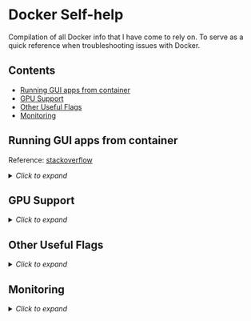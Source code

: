 # Docker Self-help
Compilation of all Docker info that I have come to rely on. To serve as a quick reference when troubleshooting issues with Docker. 

## Contents
- [Running GUI apps from container](#running-gui-apps-from-container)
- [GPU Support](#gpu-support)
- [Other Useful Flags](#other-useful-flags)
- [Monitoring](#monitoring)

## Running GUI apps from container
Reference: [stackoverflow](https://stackoverflow.com/a/75392952/25254222)

<details>
<summary><i>Click to expand</i></summary>

### From WSL (i.e. Ubuntu Distro in Windows)

Works in Ubuntu app terminal or Powershell after `ubuntu` command.

```
docker run -it -v /tmp/.X11-unix:/tmp/.X11-unix -v /mnt/wslg:/mnt/wslg -e DISPLAY=:0 -e WAYLAND_DISPLAY=wayland-0 -e XDG_RUNTIME_DIR=/mnt/wslg/runtime-dir -e PULSE_SERVER=/mnt/wslg/PulseServer <docker image>
```

### From Windows

Not tested.

</details>

## GPU Support

<details>

<summary><i>Click to expand</i></summary>

Add `--gpus=all` flag in the `docker run` command. 

</details>

## Other Useful Flags

<details>

<summary><i>Click to expand</i></summary>

### Docker Build


### Docker Run

- Specify name for running container. Makes it easier to `docker exec` into the desired container.
    
    ```
    --name <container name>
    ```

- Automatically remove container after it is stopped.

    ```
    --rm
    ```

### Docker Exec

- Launch bash in a new terminal in a running container. "Enter" a running container.

    ```
    docker exec -it <container name> bash
    ```

</details>

## Monitoring

<details>

<summary><i>Click to expand</i></summary>

</details>
